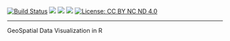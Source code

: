 [![Build Status](https://travis-ci.com/XiangyunHuang/GeoSpatial-Book.svg?branch=master)](https://travis-ci.com/XiangyunHuang/GeoSpatial-Book) [![](https://images.microbadger.com/badges/image/cloud2016/geospatial-book.svg)](https://microbadger.com/images/cloud2016/geospatial-book)  [![](https://img.shields.io/docker/pulls/cloud2016/geospatial-book.svg)](https://hub.docker.com/r/cloud2016/geospatial-book)  [![](https://img.shields.io/docker/automated/cloud2016/geospatial-book.svg)](https://hub.docker.com/r/cloud2016/geospatial-book/builds/) [![License: CC BY NC ND 4.0](https://img.shields.io/badge/License-CC%20BY%20NC%20ND%204.0-blue.svg)](https://creativecommons.org/licenses/by-nc-nd/4.0/) 

---

GeoSpatial Data Visualization in R
